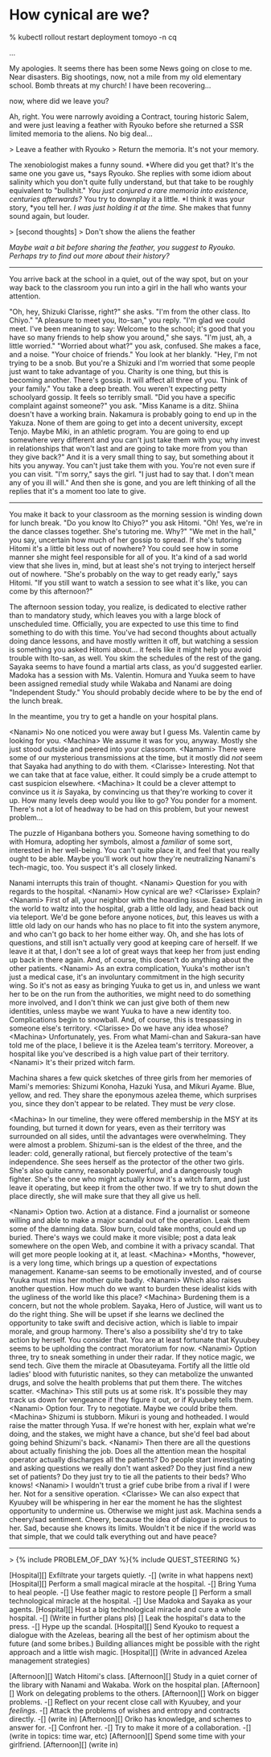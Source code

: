 # How cynical are we?

% kubectl rollout restart deployment tomoyo -n cq

…

My apologies. It seems there has been some News going on close to me. Near disasters. Big shootings, now, not a mile from my old elementary school. Bomb threats at my church! I have been recovering…

now, where did we leave you?

Ah, right. You were narrowly avoiding a Contract, touring historic Salem, and were just leaving a feather with Ryouko before she returned a SSR limited memoria to the aliens. No big deal…

\> Leave a feather with Ryouko
\> Return the memoria. It's not your memory.

The xenobiologist makes a funny sound.
\*Where did you get that?
It's the same one you gave us, \*says Ryouko.
She replies with some idiom about salinity which you don't quite fully understand, but that take to be roughly equivalent to "bullshit."
*You just conjured a rare memoria into existence, centuries afterwards?*
You try to downplay it a little.
\*I think it was your story, \*you tell her. *I was just holding it at the time.*
She makes that funny sound again, but louder.

\> \[second thoughts]
\> Don't show the aliens the feather

*Maybe wait a bit before sharing the feather, *you suggest to Ryouko*. Perhaps try to find out more about their history?*

***

You arrive back at the school in a quiet, out of the way spot, but on your way back to the classroom you run into a girl in the hall who wants your attention.

"Oh, hey, Shizuki Clarisse, right?" she asks. "I'm from the other class. Ito Chiyo."
"A pleasure to meet you, Ito-san," you reply.
"I'm glad we could meet. I've been meaning to say: Welcome to the school; it's good that you have so many friends to help show you around," she says. "I'm just, ah, a little worried."
"Worried about what?" you ask, confused.
She makes a face, and a noise. "Your choice of friends."
You look at her blankly.
"Hey, I'm not trying to be a snob. But you're a Shizuki and I'm worried that some people just want to take advantage of you. Charity is one thing, but this is becoming another. There's gossip. It will affect all three of you. Think of your family."
You take a deep breath. You weren't expecting petty schoolyard gossip. It feels so terribly small.
"Did you have a specific complaint against someone?" you ask.
"Miss Kaname is a ditz. Shiina doesn't have a working brain. Nakamura is probably going to end up in the Yakuza. None of them are going to get into a decent university, except Tenjo. Maybe Miki, in an athletic program. You are going to end up somewhere very different and you can't just take them with you; why invest in relationships that won't last and are going to take more from you than they give back?"
And it is a very small thing to say, but something about it hits you anyway. You can't just take them with you. You're not even sure if you can visit.
"I'm sorry," says the girl. "I just had to say that. I don't mean any of you ill will."
And then she is gone, and you are left thinking of all the replies that it's a moment too late to give.

***

You make it back to your classroom as the morning session is winding down for lunch break.
"Do you know Ito Chiyo?" you ask Hitomi.
"Oh! Yes, we're in the dance classes together. She's tutoring me. Why?"
"We met in the hall," you say, uncertain how much of her gossip to spread. If she's tutoring Hitomi it's a little bit less out of nowhere? You could see how in some manner she might feel responsible for all of you. It'a kind of a sad world view that she lives in, mind, but at least she's not trying to interject herself out of nowhere.
"She's probably on the way to get ready early," says Hitomi. "If you still want to watch a session to see what it's like, you can come by this afternoon?"

The afternoon session today, you realize, is dedicated to elective rather than to mandatory study, which leaves you with a large block of unscheduled time.
Officially, you are expected to use this time to find something to do with this time. You've had second thoughts about actually doing dance lessons, and have mostly written it off, but watching a session is something you asked Hitomi about… it feels like it might help you avoid trouble with Ito-san, as well.
You skim the schedules of the rest of the gang. Sayaka seems to have found a martial arts class, as you'd suggested earlier. Madoka has a session with Ms. Valentin. Homura and Yuuka seem to have been assigned remedial study while Wakaba and Nanami are doing "Independent Study." You should probably decide where to be by the end of the lunch break.

In the meantime, you try to get a handle on your hospital plans.

\<Nanami> No one noticed you were away but I guess Ms. Valentin came by looking for you.
\<Machina> We assume it was for you, anyway. Mostly she just stood outside and peered into your classroom.
\<Namami> There were some of our mysterious transmissions at the time, but it mostly did *not* seem that Sayaka had anything to do with them.
\<Clarisse> Interesting. Not that we can take that at face value, either. It could simply be a crude attempt to cast suspicion elsewhere.
\<Machina> It could be a clever attempt to convince us it *is* Sayaka, by convincing us that they're working to cover it up. How many levels deep would you like to go?
You ponder for a moment. There's not a lot of headway to be had on this problem, but your newest problem…

The puzzle of Higanbana bothers you. Someone having something to do with Homura, adopting her symbols, almost a *familiar* of some sort, interested in her well-being. You can't quite place it, and feel that you really ought to be able. Maybe you'll work out how they're neutralizing Nanami's tech-magic, too. You suspect it's all closely linked.

Nanami interrupts this train of thought.
\<Nanami> Question for you with regards to the hospital.
\<Nanami> How cynical are we?
\<Clarisse> Explain?
\<Nanami> First of all, your neighbor with the hoarding issue. Easiest thing in the world to waltz into the hospital, grab a little old lady, and head back out via teleport. We'd be gone before anyone notices, *but,* this leaves us with a little old lady on our hands who has no place to fit into the system anymore, and who can't go back to her home either way. Oh, and she has lots of questions, and still isn't actually very good at keeping care of herself. If we leave it at that, I don't see a lot of great ways that keep her from just ending up back in there again. And, of course, this doesn't do anything about the other patients.
\<Nanami> As an extra complication, Yuuka's mother isn't just a medical case, it's an involuntary commitment in the high security wing. So it's not as easy as bringing Yuuka to get us in, and unless we want her to be on the run from the authorities, we might need to do something more involved, and I don't think we can just give both of them new identities, unless maybe we want Yuuka to have a new identity too. Complications begin to snowball. And, of course, this is trespassing in someone else's territory.
\<Clarisse> Do we have any idea whose?
\<Machina> Unfortunately, yes. From what Mami-chan and Sakura-san have told me of the place, I believe it is the Azelea team's territory. Moreover, a hospital like you've described is a high value part of their territory.
\<Nanami> It's their prized witch farm.

Machina shares a few quick sketches of three girls from her memories of Mami's memories: Shizumi Konoha, Hazuki Yusa, and Mikuri Ayame. Blue, yellow, and red. They share the eponymous azelea theme, which surprises you, since they don't appear to be related. They must be *very* close.

\<Machina> In our timeline, they were offered membership in the MSY at its founding, but turned it down for years, even as their territory was surrounded on all sides, until the advantages were overwhelming. They were almost a problem. Shizumi-san is the eldest of the three, and the leader: cold, generally rational, but fiercely protective of the team's independence. She sees herself as the protector of the other two girls. She's also quite canny, reasonably powerful, and a dangerously tough fighter. She's the one who might actually know it's a witch farm, and just leave it operating, but keep it from the other two. If we try to shut down the place directly, she will make sure that they all give us hell.

\<Nanami> Option two. Action at a distance. Find a journalist or someone willing and able to make a major scandal out of the operation. Leak them some of the damning data. Slow burn, could take months, could end up buried. There's ways we could make it more visible; post a data leak somewhere on the open Web, and combine it with a privacy scandal. That will get more people looking at it, at least.
\<Machina> \*Months, \*however, is a very long time, which brings up a question of expectations management. Kaname-san seems to be emotionally invested, and of course Yuuka must miss her mother quite badly.
\<Nanami> Which also raises another question. How much do we want to burden these idealist kids with the ugliness of the world like this place?
\<Machina> Burdening them is a concern, but not the whole problem. Sayaka, Hero of Justice, will want us to do the right thing. She will be upset if she learns we declined the opportunity to take swift and decisive action, which is liable to impair morale, and group harmony. There's also a possibility she'd try to take action by herself.
You consider that. You are at least fortunate that Kyuubey seems to be upholding the contract moratorium for now.
\<Nanami> Option three, try to sneak something in under their radar. If they notice magic, we send tech. Give them the miracle at Obasuteyama. Fortify all the little old ladies' blood with futuristic nanites, so they can metabolize the unwanted drugs, and solve the health problems that put them there. The witches scatter.
\<Machina> This still puts us at some risk. It's possible they may track us down for vengeance if they figure it out, or if Kyuubey tells them.
\<Nanami> Option four. Try to negotiate. Maybe we could bribe them.
\<Machina> Shizumi is stubborn. Mikuri is young and hotheaded. I would raise the matter through Yusa. If we're honest with her, explain what we're doing, and the stakes, we might have a chance, but she'd feel bad about going behind Shizumi's back.
\<Nanami> Then there are all the questions about actually finishing the job. Does all the attention mean the hospital operator actually discharges all the patients? Do people start investigating and asking questions we really don't want asked? Do they just find a new set of patients? Do they just try to tie all the patients to their beds? Who knows!
\<Nanami> I wouldn't trust a grief cube bribe from a rival if I were her. Not for a sensitive operation.
\<Clarisse> We can also expect that Kyuubey will be whispering in her ear the moment he has the slightest opportunity to undermine us. Otherwise we might just ask.
Machina sends a cheery/sad sentiment. Cheery, because the idea of dialogue is precious to her. Sad, because she knows its limits. Wouldn't it be nice if the world was that simple, that we could talk everything out and have peace?

***

\> {% include PROBLEM\_OF\_DAY %}{% include QUEST\_STEERING %}

\[Hospital]\[] Exfiltrate your targets quietly.
-\[] (write in what happens next)
\[Hospital]\[] Perform a small magical miracle at the hospital.
-\[] Bring Yuma to heal people.
-\[] Use feather magic to restore people
\[] Perform a small technological miracle at the hospital.
-\[] Use Madoka and Sayaka as your agents.
\[Hospital]\[] Host a big technological miracle and cure a whole hospital.
-\[] (Write in further plans pls)
\[] Leak the hospital's data to the press.
-\[] Hype up the scandal.
\[Hospital]\[] Send Kyouko to request a dialogue with the Azeleas, bearing all the best of her optimism about the future (and some bribes.) Building alliances might be possible with the right approach and a little wish magic.
\[Hospital]\[] (Write in advanced Azelea management strategies)

\[Afternoon]\[] Watch Hitomi's class.
\[Afternoon]\[] Study in a quiet corner of the library with Nanami and Wakaba. Work on the hospital plan.
\[Afternoon]\[] Work on delegating problems to the others.
\[Afternoon]\[] Work on bigger problems.
-\[] Reflect on your recent close call with Kyuubey, and your *feelings*.
-\[] Attack the problems of wishes and entropy and contracts directly.
-\[] (write in)
\[Afternoon]\[] Oriko has knowledge, and schemes to answer for.
-\[] Confront her.
-\[] Try to make it more of a collaboration.
-\[] (write in topics: time war, etc)
\[Afternoon]\[] Spend some time with your girlfriend.
\[Afternoon]\[] (write in)

